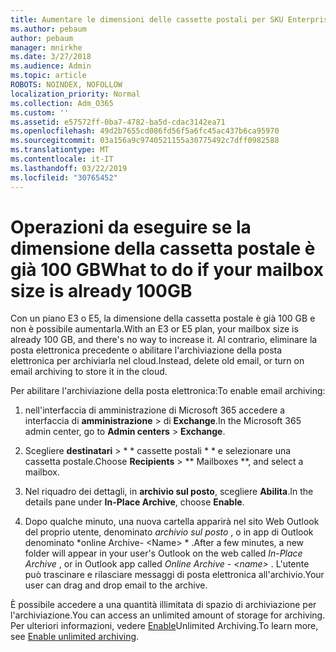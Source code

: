 ```yaml
---
title: Aumentare le dimensioni delle cassette postali per SKU Enterprise
ms.author: pebaum
author: pebaum
manager: mnirkhe
ms.date: 3/27/2018
ms.audience: Admin
ms.topic: article
ROBOTS: NOINDEX, NOFOLLOW
localization_priority: Normal
ms.collection: Adm_O365
ms.custom: ''
ms.assetid: e57572ff-0ba7-4782-ba5d-cdac3142ea71
ms.openlocfilehash: 49d2b7655cd086fd56f5a6fc45ac437b6ca95970
ms.sourcegitcommit: 03a156a9c9740521155a30775492c7dff0982588
ms.translationtype: MT
ms.contentlocale: it-IT
ms.lasthandoff: 03/22/2019
ms.locfileid: "30765452"
---
```

# <a name="what-to-do-if-your-mailbox-size-is-already-100gb"></a><span data-ttu-id="fc67b-102">Operazioni da eseguire se la dimensione della cassetta postale è già 100 GB</span><span class="sxs-lookup"><span data-stu-id="fc67b-102">What to do if your mailbox size is already 100GB</span></span>

<span data-ttu-id="fc67b-103">Con un piano E3 o E5, la dimensione della cassetta postale è già 100 GB e non è possibile aumentarla.</span><span class="sxs-lookup"><span data-stu-id="fc67b-103">With an E3 or E5 plan, your mailbox size is already 100 GB, and there's no way to increase it.</span></span> <span data-ttu-id="fc67b-104">Al contrario, eliminare la posta elettronica precedente o abilitare l'archiviazione della posta elettronica per archiviarla nel cloud.</span><span class="sxs-lookup"><span data-stu-id="fc67b-104">Instead, delete old email, or turn on email archiving to store it in the cloud.</span></span> 
  
<span data-ttu-id="fc67b-105">Per abilitare l'archiviazione della posta elettronica:</span><span class="sxs-lookup"><span data-stu-id="fc67b-105">To enable email archiving:</span></span>
  
1. <span data-ttu-id="fc67b-106">nell'interfaccia di amministrazione di Microsoft 365 accedere a interfaccia di **amministrazione** \> di **Exchange**.</span><span class="sxs-lookup"><span data-stu-id="fc67b-106">In the Microsoft 365 admin center, go to **Admin centers** \> **Exchange**.</span></span> 
    
2. <span data-ttu-id="fc67b-107">Scegliere **destinatari** \> \* \* cassette postali \* \* e selezionare una cassetta postale.</span><span class="sxs-lookup"><span data-stu-id="fc67b-107">Choose **Recipients** \> \*\* Mailboxes \*\*, and select a mailbox.</span></span> 
    
3. <span data-ttu-id="fc67b-108">Nel riquadro dei dettagli, in **archivio sul posto**, scegliere **Abilita**.</span><span class="sxs-lookup"><span data-stu-id="fc67b-108">In the details pane under **In-Place Archive**, choose **Enable**.</span></span> 
    
4. <span data-ttu-id="fc67b-109">Dopo qualche minuto, una nuova cartella apparirà nel sito Web Outlook del proprio utente, denominato *archivio sul posto* , o in app di Outlook denominato \*online Archive- \<Name\> \* .</span><span class="sxs-lookup"><span data-stu-id="fc67b-109">After a few minutes, a new folder will appear in your user's Outlook on the web called  *In-Place Archive*  , or in Outlook app called  *Online Archive - \<name\>*  .</span></span> <span data-ttu-id="fc67b-110">L'utente può trascinare e rilasciare messaggi di posta elettronica all'archivio.</span><span class="sxs-lookup"><span data-stu-id="fc67b-110">Your user can drag and drop email to the archive.</span></span> 
    
<span data-ttu-id="fc67b-111">È possibile accedere a una quantità illimitata di spazio di archiviazione per l'archiviazione.</span><span class="sxs-lookup"><span data-stu-id="fc67b-111">You can access an unlimited amount of storage for archiving.</span></span> <span data-ttu-id="fc67b-112">Per ulteriori informazioni, vedere [Enable](https://support.office.com/article/enable-unlimited-archiving-in-office-365-admin-help-e2a789f2-9962-4960-9fd4-a00aa063559e)Unlimited Archiving.</span><span class="sxs-lookup"><span data-stu-id="fc67b-112">To learn more, see [Enable unlimited archiving](https://support.office.com/article/enable-unlimited-archiving-in-office-365-admin-help-e2a789f2-9962-4960-9fd4-a00aa063559e).</span></span>
  

